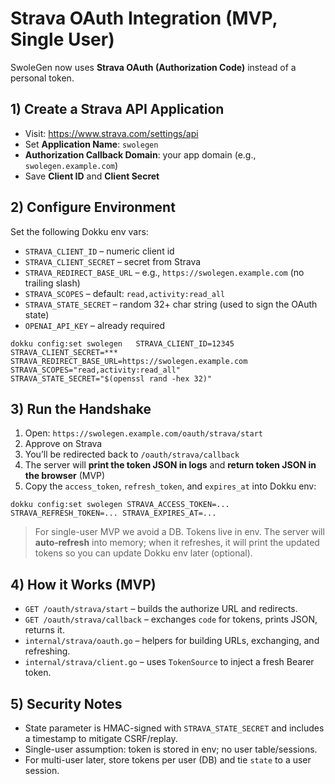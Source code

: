 # Strava OAuth Integration (MVP, Single User)

SwoleGen now uses **Strava OAuth (Authorization Code)** instead of a personal token.

## 1) Create a Strava API Application
- Visit: https://www.strava.com/settings/api
- Set **Application Name**: `swolegen`
- **Authorization Callback Domain**: your app domain (e.g., `swolegen.example.com`)
- Save **Client ID** and **Client Secret**

## 2) Configure Environment
Set the following Dokku env vars:
- `STRAVA_CLIENT_ID` – numeric client id
- `STRAVA_CLIENT_SECRET` – secret from Strava
- `STRAVA_REDIRECT_BASE_URL` – e.g., `https://swolegen.example.com` (no trailing slash)
- `STRAVA_SCOPES` – default: `read,activity:read_all`
- `STRAVA_STATE_SECRET` – random 32+ char string (used to sign the OAuth state)
- `OPENAI_API_KEY` – already required
```
dokku config:set swolegen   STRAVA_CLIENT_ID=12345   STRAVA_CLIENT_SECRET=***   STRAVA_REDIRECT_BASE_URL=https://swolegen.example.com   STRAVA_SCOPES="read,activity:read_all"   STRAVA_STATE_SECRET="$(openssl rand -hex 32)"
```

## 3) Run the Handshake
1. Open: `https://swolegen.example.com/oauth/strava/start`
2. Approve on Strava
3. You’ll be redirected back to `/oauth/strava/callback`
4. The server will **print the token JSON in logs** and **return token JSON in the browser** (MVP)
5. Copy the `access_token`, `refresh_token`, and `expires_at` into Dokku env:
```
dokku config:set swolegen STRAVA_ACCESS_TOKEN=... STRAVA_REFRESH_TOKEN=... STRAVA_EXPIRES_AT=...
```
> For single-user MVP we avoid a DB. Tokens live in env. The server will **auto‑refresh** into memory; when it refreshes, it will print the updated tokens so you can update Dokku env later (optional).

## 4) How it Works (MVP)
- `GET /oauth/strava/start` – builds the authorize URL and redirects.
- `GET /oauth/strava/callback` – exchanges `code` for tokens, prints JSON, returns it.
- `internal/strava/oauth.go` – helpers for building URLs, exchanging, and refreshing.
- `internal/strava/client.go` – uses `TokenSource` to inject a fresh Bearer token.

## 5) Security Notes
- State parameter is HMAC-signed with `STRAVA_STATE_SECRET` and includes a timestamp to mitigate CSRF/replay.
- Single-user assumption: token is stored in env; no user table/sessions.
- For multi-user later, store tokens per user (DB) and tie `state` to a user session.

